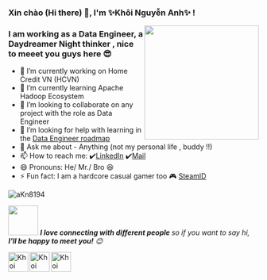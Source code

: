 ### Xin chào (Hi there) 👋, I'm ✨Khôi Nguyễn Anh✨ [ ](https://i.pinimg.com/originals/bb/82/21/bb82217d6c6a89cad939f8c8567f6171.gif)!

<img align='right' src="https://media.giphy.com/media/M9gbBd9nbDrOTu1Mqx/giphy.gif" width="230">
<h3>I am working as a Data Engineer, a Daydreamer Night thinker , nice to meeet you guys here 😎 </h3>

- 🔭 I’m currently working on Home Credit VN (HCVN)
- 🌱 I’m currently learning Apache Hadoop Ecosystem
- 👯 I’m looking to collaborate on any project with the role as Data Engineer
- 🤔 I’m looking for help with learning in the [Data Engineer roadmap](https://github.com/datastacktv/data-engineer-roadmap)
- 💬 Ask me about - Anything (not my personal life , buddy !!)
- 📫 How to reach me: ✔️[LinkedIn](https://www.linkedin.com/in/knguyenanh8194) ✔️[Mail](https://mail.google.com/mail/u/0/?view=cm&fs=1&to=knguyenanh8194@gmail.com.com&su=SUBJECT&body=BODY&tf=1)
- 😄 Pronouns: He/ Mr./ Bro 😆
- ⚡ Fun fact: I am a hardcore casual gamer too 🎮 [SteamID](steamcommunity.com/id/Asher_13th)

<p align="left"> <img src="https://komarev.com/ghpvc/?username=aKn8194&label=Profile%20views&color=0e75b6&style=flat-square" alt="aKn8194" /> </p>

<img src="https://media.giphy.com/media/LnQjpWaON8nhr21vNW/giphy.gif" width="60"> <em><b>I love connecting with different people </b>so if you want to say hi, <b> I'll be happy to meet you!</b> 😊</em>

[<img align="left" alt="Khoi Nguyen Anh | LinkedIn" width="40px" src="https://img.icons8.com/color/48/000000/linkedin.png" />](https://www.linkedin.com/in/knguyenanh8194)
[<img align="left" alt="Khoi Nguyen Anh | Mail" width="40px" src="https://img.icons8.com/fluent/48/000000/gmail.png" />](https://mail.google.com/mail/u/0/?view=cm&fs=1&to=knguyenanh8194@gmail.com.com&su=SUBJECT&body=BODY&tf=1)
[<img align="left" alt="Khoi Nguyen Anh | Mail" width="40px" src="https://img.icons8.com/fluent/48/000000/steam.png" />](https://mail.google.com/mail/u/0/?view=cm&fs=1&to=knguyenanh8194@gmail.com.com&su=SUBJECT&body=BODY&tf=1)